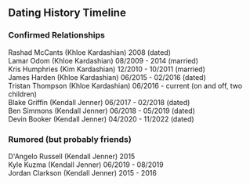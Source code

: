## Dating History Timeline

### Confirmed Relationships
Rashad McCants (Khloe Kardashian) 2008 (dated) </br>
Lamar Odom (Khloe Kardashian) 08/2009 - 2014 (married) </br>
Kris Humphries (Kim Kardashian) 12/2010 - 10/2011 (married) </br>
James Harden (Khloe Kardashian) 06/2015 - 02/2016 (dated) </br>
Tristan Thompson (Khloe Kardashian) 06/2016 - current (on and off, two children) </br>
Blake Griffin (Kendall Jenner) 06/2017 - 02/2018 (dated) </br>
Ben Simmons (Kendall Jenner) 06/2018 - 05/2019 (dated) </br>
Devin Booker (Kendall Jenner) 04/2020 - 11/2022 (dated) </br>

### Rumored (but probably friends)
D'Angelo Russell (Kendall Jenner) 2015 </br>
Kyle Kuzma (Kendall Jenner) 06/2019 - 08/2019 </br>
Jordan Clarkson (Kendall Jenner) 2015 - 2016 </br>